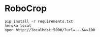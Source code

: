 # RoboCrop

```
pip install -r requirements.txt
heroku local
open http://localhost:5000/?url=...&w=100
```
